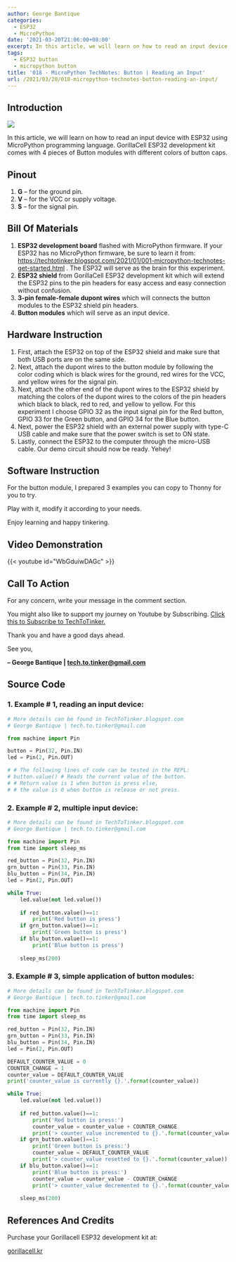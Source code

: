 ```yaml
---
author: George Bantique
categories:
  - ESP32
  - MicroPython
date: '2021-03-20T21:06:00+08:00'
excerpt: In this article, we will learn on how to read an input device with ESP32 using MicroPython programming language. GorillaCell ESP32 development kit comes with 4 pieces of Button modules with different colors of button caps.
tags:
  - ESP32 button
  - micropython button
title: '018 - MicroPython TechNotes: Button | Reading an Input'
url: /2021/03/20/018-micropython-technotes-button-reading-an-input/
---
```


## **Introduction**

![](https://techtotinker.com/wp-content/uploads/2023/03/018-technotes-buttons.png)

In this article, we will learn on how to read an input device with ESP32 using MicroPython programming language. GorillaCell ESP32 development kit comes with 4 pieces of Button modules with different colors of button caps.

## **Pinout**
1. **G** – for the ground pin.
2. **V** – for the VCC or supply voltage.
3. **S** – for the signal pin.

## **Bill Of Materials**
1. **ESP32 development board** flashed with MicroPython firmware. If your ESP32 has no MicroPython firmware, be sure to learn it from: https://techtotinker.blogspot.com/2021/01/001-micropython-technotes-get-started.html . The ESP32 will serve as the brain for this experiment.
2. **ESP32 shield** from GorillaCell ESP32 development kit which will extend the ESP32 pins to the pin headers for easy access and easy connection without confusion.
3. **3-pin female-female dupont wires** which will connects the button modules to the ESP32 shield pin headers.
4. **Button modules** which will serve as an input device.

## **Hardware Instruction**
1. First, attach the ESP32 on top of the ESP32 shield and make sure that both USB ports are on the same side.
2. Next, attach the dupont wires to the button module by following the color coding which is black wires for the ground, red wires for the VCC, and yellow wires for the signal pin.
3. Next, attach the other end of the dupont wires to the ESP32 shield by matching the colors of the dupont wires to the colors of the pin headers which black to black, red to red, and yellow to yellow. For this experiment I choose GPIO 32 as the input signal pin for the Red button, GPIO 33 for the Green button, and GPIO 34 for the Blue button.
4. Next, power the ESP32 shield with an external power supply with type-C USB cable and make sure that the power switch is set to ON state.
5. Lastly, connect the ESP32 to the computer through the micro-USB cable. Our demo circuit should now be ready. Yehey!

## **Software Instruction**
For the button module, I prepared 3 examples you can copy to Thonny for you to try.

Play with it, modify it according to your needs.

Enjoy learning and happy tinkering.

## **Video Demonstration**
{{< youtube id="WbGduiwDAGc" >}}

## **Call To Action**
For any concern, write your message in the comment section.

You might also like to support my journey on Youtube by Subscribing. [Click this to Subscribe to TechToTinker.](https://www.youtube.com/c/TechToTinker?sub_confirmation=1)

Thank you and have a good days ahead.

See you,

**– George Bantique | tech.to.tinker@gmail.com**

## **Source Code**

### 1. Example # 1, reading an input device:

```py { lineNos="true" wrap="true" }
# More details can be found in TechToTinker.blogspot.com 
# George Bantique | tech.to.tinker@gmail.com

from machine import Pin

button = Pin(32, Pin.IN)
led = Pin(2, Pin.OUT)

# # The following lines of code can be tested in the REPL:
# button.value() # Reads the current value of the button.
# # Return value is 1 when button is press else,
# # the value is 0 when button is release or not press.

```

### 2. Example # 2, multiple input device:

```py { lineNos="true" wrap="true" }
# More details can be found in TechToTinker.blogspot.com 
# George Bantique | tech.to.tinker@gmail.com

from machine import Pin
from time import sleep_ms

red_button = Pin(32, Pin.IN)
grn_button = Pin(33, Pin.IN)
blu_button = Pin(34, Pin.IN)
led = Pin(2, Pin.OUT)

while True:
    led.value(not led.value())
    
    if red_button.value()==1:
        print('Red button is press')
    if grn_button.value()==1:
        print('Green button is press')
    if blu_button.value()==1:
        print('Blue button is press')
        
    sleep_ms(200)

```

### 3. Example # 3, simple application of button modules:

```py { lineNos="true" wrap="true" }
# More details can be found in TechToTinker.blogspot.com 
# George Bantique | tech.to.tinker@gmail.com

from machine import Pin
from time import sleep_ms

red_button = Pin(32, Pin.IN)
grn_button = Pin(33, Pin.IN)
blu_button = Pin(34, Pin.IN)
led = Pin(2, Pin.OUT)

DEFAULT_COUNTER_VALUE = 0
COUNTER_CHANGE = 1
counter_value = DEFAULT_COUNTER_VALUE
print('counter_value is currently {}.'.format(counter_value)) 

while True:
    led.value(not led.value())
    
    if red_button.value()==1:
        print('Red button is press:')
        counter_value = counter_value + COUNTER_CHANGE
        print('> counter_value incremented to {}.'.format(counter_value))
    if grn_button.value()==1:
        print('Green button is press:')
        counter_value = DEFAULT_COUNTER_VALUE
        print('> counter_value resetted to {}.'.format(counter_value))
    if blu_button.value()==1:
        print('Blue button is press:')
        counter_value = counter_value - COUNTER_CHANGE
        print('> counter_value decremented to {}.'.format(counter_value))
        
    sleep_ms(200)

```

## **References And Credits**

Purchase your Gorillacell ESP32 development kit at:

[gorillacell.kr](http://gorillacell.kr/)

